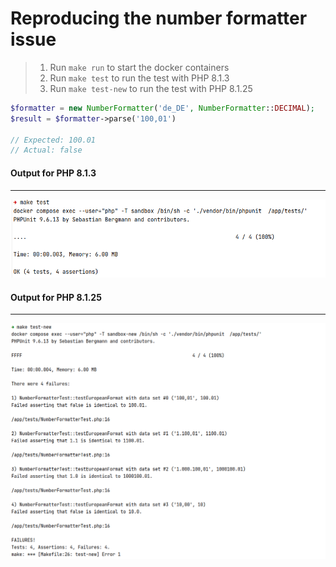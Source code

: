 # Reproducing the number formatter issue

> 1. Run `make run` to start the docker containers
> 2. Run `make test` to run the test with PHP 8.1.3
> 3. Run `make test-new` to run the test with PHP 8.1.25

```php
$formatter = new NumberFormatter('de_DE', NumberFormatter::DECIMAL);
$result = $formatter->parse('100,01') 

// Expected: 100.01
// Actual: false
```

#### Output for PHP 8.1.3

---
![make test](./test-run.png)

#### Output for PHP 8.1.25

---

![make test new](./test-run-new.png)
